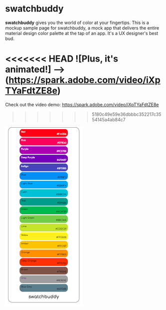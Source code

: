 # swatchbuddy

**swatchbuddy** gives you the world of color at your fingertips. This is a mockup sample page for swatchbuddy, a mock app that delivers the entire material design color palette at the tap of an app. It's a UX designer's best bud.

<<<<<<< HEAD
![Plus, it's animated!] --> (https://spark.adobe.com/video/iXpTYaFdtZE8e)
=======
Check out the video demo: https://spark.adobe.com/video/iXpTYaFdtZE8e
>>>>>>> 5180c49e59e36dbbbc352217c3554145a4ab84c7

![screenshot](https://github.com/scottnyerges/swatchbuddy/blob/master/Screen%20Shot%202018-01-01%20at%204.10.15%20PM.png)

